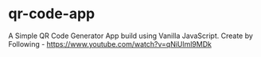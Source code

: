 # qr-code-app

A Simple QR Code Generator App build using Vanilla JavaScript.
Create by Following - https://www.youtube.com/watch?v=qNiUlml9MDk
